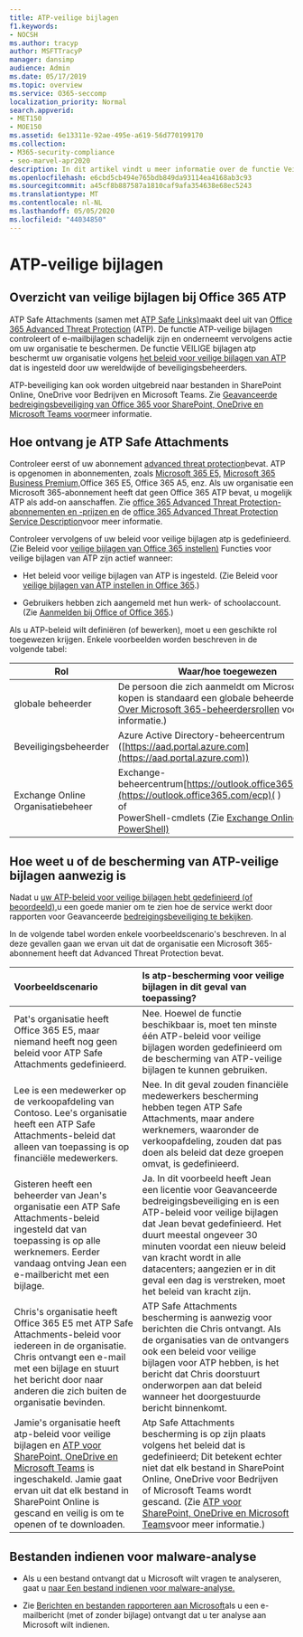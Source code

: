 ```yaml
---
title: ATP-veilige bijlagen
f1.keywords:
- NOCSH
ms.author: tracyp
author: MSFTTracyP
manager: dansimp
audience: Admin
ms.date: 05/17/2019
ms.topic: overview
ms.service: O365-seccomp
localization_priority: Normal
search.appverid:
- MET150
- MOE150
ms.assetid: 6e13311e-92ae-495e-a619-56d770199170
ms.collection:
- M365-security-compliance
- seo-marvel-apr2020
description: In dit artikel vindt u meer informatie over de functie Veilige bijlagen atp voor Office 365 en hoe u de functie voor uw abonnement downloaden.
ms.openlocfilehash: e6cbd5cb494e765bdb849da93114ea4168ab3c93
ms.sourcegitcommit: a45cf8b887587a1810caf9afa354638e68ec5243
ms.translationtype: MT
ms.contentlocale: nl-NL
ms.lasthandoff: 05/05/2020
ms.locfileid: "44034850"
---
```

# <a name="atp-safe-attachments"></a>ATP-veilige bijlagen

## <a name="overview-of-office-365-atp-safe-attachments"></a>Overzicht van veilige bijlagen bij Office 365 ATP

ATP Safe Attachments (samen met [ATP Safe Links)](atp-safe-links.md)maakt deel uit van [Office 365 Advanced Threat Protection](office-365-atp.md) (ATP). De functie ATP-veilige bijlagen controleert of e-mailbijlagen schadelijk zijn en onderneemt vervolgens actie om uw organisatie te beschermen. De functie VEILIGE bijlagen atp beschermt uw organisatie volgens [het beleid voor veilige bijlagen van ATP](set-up-atp-safe-attachments-policies.md) dat is ingesteld door uw wereldwijde of beveiligingsbeheerders.

ATP-beveiliging kan ook worden uitgebreid naar bestanden in SharePoint Online, OneDrive voor Bedrijven en Microsoft Teams. Zie [Geavanceerde bedreigingsbeveiliging van Office 365 voor SharePoint, OneDrive en Microsoft Teams voor](atp-for-spo-odb-and-teams.md)meer informatie.

## <a name="how-to-get-atp-safe-attachments"></a>Hoe ontvang je ATP Safe Attachments

Controleer eerst of uw abonnement [advanced threat protection](office-365-atp.md)bevat. ATP is opgenomen in abonnementen, zoals [Microsoft 365 E5,](https://www.microsoft.com/microsoft-365/enterprise/home) [Microsoft 365 Business Premium,](https://www.microsoft.com/microsoft-365/business)Office 365 E5, Office 365 A5, enz. Als uw organisatie een Microsoft 365-abonnement heeft dat geen Office 365 ATP bevat, u mogelijk ATP als add-on aanschaffen. Zie [office 365 Advanced Threat Protection-abonnementen en -prijzen en](https://products.office.com/exchange/advance-threat-protection) de [office 365 Advanced Threat Protection Service Description](https://docs.microsoft.com/office365/servicedescriptions/office-365-advanced-threat-protection-service-description)voor meer informatie.

Controleer vervolgens of uw beleid voor veilige bijlagen atp is gedefinieerd. (Zie Beleid voor [veilige bijlagen van Office 365 instellen)](set-up-atp-safe-attachments-policies.md) Functies voor veilige bijlagen van ATP zijn actief wanneer:

- Het beleid voor veilige bijlagen van ATP is ingesteld. (Zie Beleid voor [veilige bijlagen van ATP instellen in Office 365](set-up-atp-safe-attachments-policies.md).)

- Gebruikers hebben zich aangemeld met hun werk- of schoolaccount. (Zie [Aanmelden bij Office of Office 365](https://support.office.com/article/b9582171-fd1f-4284-9846-bdd72bb28426).)

Als u ATP-beleid wilt definiëren (of bewerken), moet u een geschikte rol toegewezen krijgen. Enkele voorbeelden worden beschreven in de volgende tabel:

|Rol|Waar/hoe toegewezen|
|---------|---------|
|globale beheerder|De persoon die zich aanmeldt om Microsoft 365 te kopen is standaard een globale beheerder. (Zie [Over Microsoft 365-beheerdersrollen](https://docs.microsoft.com/office365/admin/add-users/about-admin-roles) voor meer informatie.)|
|Beveiligingsbeheerder|Azure Active Directory-beheercentrum ([https://aad.portal.azure.com](https://aad.portal.azure.com))|
|Exchange Online Organisatiebeheer|Exchange-beheercentrum[https://outlook.office365.com/ecp](https://outlook.office365.com/ecp)( ) <br>of <br>  PowerShell-cmdlets (Zie [Exchange Online PowerShell)](https://docs.microsoft.com/powershell/exchange/exchange-online/exchange-online-powershell)|

## <a name="how-to-know-if-atp-safe-attachments-protection-is-in-place"></a>Hoe weet u of de bescherming van ATP-veilige bijlagen aanwezig is

Nadat u [uw ATP-beleid voor veilige bijlagen hebt gedefinieerd (of beoordeeld),](set-up-atp-safe-attachments-policies.md)u een goede manier om te zien hoe de service werkt door rapporten voor Geavanceerde [bedreigingsbeveiliging te bekijken](view-reports-for-atp.md).

In de volgende tabel worden enkele voorbeeldscenario's beschreven. In al deze gevallen gaan we ervan uit dat de organisatie een Microsoft 365-abonnement heeft dat Advanced Threat Protection bevat.

|**Voorbeeldscenario**|**Is atp-bescherming voor veilige bijlagen in dit geval van toepassing?**|
|:-----|:-----|
|Pat's organisatie heeft Office 365 E5, maar niemand heeft nog geen beleid voor ATP Safe Attachments gedefinieerd.|Nee. Hoewel de functie beschikbaar is, moet ten minste één ATP-beleid voor veilige bijlagen worden gedefinieerd om de bescherming van ATP-veilige bijlagen te kunnen gebruiken.|
|Lee is een medewerker op de verkoopafdeling van Contoso. Lee's organisatie heeft een ATP Safe Attachments-beleid dat alleen van toepassing is op financiële medewerkers.|Nee. In dit geval zouden financiële medewerkers bescherming hebben tegen ATP Safe Attachments, maar andere werknemers, waaronder de verkoopafdeling, zouden dat pas doen als beleid dat deze groepen omvat, is gedefinieerd.|
|Gisteren heeft een beheerder van Jean's organisatie een ATP Safe Attachments-beleid ingesteld dat van toepassing is op alle werknemers. Eerder vandaag ontving Jean een e-mailbericht met een bijlage.|Ja. In dit voorbeeld heeft Jean een licentie voor Geavanceerde bedreigingsbeveiliging en is een ATP-beleid voor veilige bijlagen dat Jean bevat gedefinieerd. Het duurt meestal ongeveer 30 minuten voordat een nieuw beleid van kracht wordt in alle datacenters; aangezien er in dit geval een dag is verstreken, moet het beleid van kracht zijn.|
|Chris's organisatie heeft Office 365 E5 met ATP Safe Attachments-beleid voor iedereen in de organisatie. Chris ontvangt een e-mail met een bijlage en stuurt het bericht door naar anderen die zich buiten de organisatie bevinden.|ATP Safe Attachments bescherming is aanwezig voor berichten die Chris ontvangt. Als de organisaties van de ontvangers ook een beleid voor veilige bijlagen voor ATP hebben, is het bericht dat Chris doorstuurt onderworpen aan dat beleid wanneer het doorgestuurde bericht binnenkomt.|
|Jamie's organisatie heeft atp-beleid voor veilige bijlagen en [ATP voor SharePoint, OneDrive en Microsoft Teams](atp-for-spo-odb-and-teams.md) is ingeschakeld. Jamie gaat ervan uit dat elk bestand in SharePoint Online is gescand en veilig is om te openen of te downloaden.|Atp Safe Attachments bescherming is op zijn plaats volgens het beleid dat is gedefinieerd; Dit betekent echter niet dat elk bestand in SharePoint Online, OneDrive voor Bedrijven of Microsoft Teams wordt gescand. (Zie [ATP voor SharePoint, OneDrive en Microsoft Teams](atp-for-spo-odb-and-teams.md)voor meer informatie.)|

## <a name="submitting-files-for-malware-analysis"></a>Bestanden indienen voor malware-analyse

- Als u een bestand ontvangt dat u Microsoft wilt vragen te analyseren, gaat u [naar Een bestand indienen voor malware-analyse.](https://aka.ms/wdsi/submit)

- Zie [Berichten en bestanden rapporteren aan Microsoft](report-junk-email-messages-to-microsoft.md)als u een e-mailbericht (met of zonder bijlage) ontvangt dat u ter analyse aan Microsoft wilt indienen.
